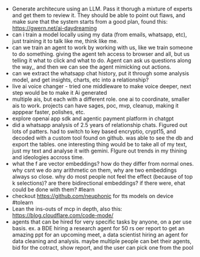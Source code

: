 - Generate architecure using an LLM. Pass it thorugh a mixture of experts and get them to review it. They should be able to point out flaws, and make sure that the system starts from a good plan, found this: https://gwern.net/ai-daydreaming
- can i train a model locally using my data (from emails, whatsapp, etc), just training it to talk like me, think like me. 
- can we train an agent to work by working with us, like we train someone to do something. giving the agent teh access to browser and all, but us telling it what to click and what to do. Agent can ask us questions along the way,, and then we can see the agent mimicking out actions. 
- can we extract the whatsapp chat history, put it through some analysis model, and get insights, charts, etc into a relationship?
- live ai voice changer - tried one middleware to make voice deeper, next step would be to make it Ai generated
- multiple ais, but each with a different role. one ai to coordinate, smaller ais to work. projects can have sages, poc, mvp, cleanup, making it apppear faster, polishes, etc. 
- explore openai app sdk and agentic payment platform in chatgpt 
- did a whatsapp analysis of 2.5 years of relationship chats. Figured out lots of patters. had to switch to key based encryptio, crypt15, and decoded with a custom tool found on github. was able to see the db and export the tables. one interesting thing would be to take all of my text, just my text and analyse it with gemini. FIgure out trends in my thining and ideologies accross time. 
- what the f are vector embeddings? how do they differ from normal ones. why csnt we do any arithmetic on them, why are two embeddings always so close. why do most people not feel the effect (because of top k selections)? are there bidirectional embeddings? if there were, ehat could be done with them? #learn
- checkout https://github.com/neuphonic for tts models on device #tolearn
- Lean the ins-outs of mcp in depth, also this: https://blog.cloudflare.com/code-mode/
- agents that can be hired for very specific tasks by anyone, on a per use basis. ex. a BDE hiring a research agent for 50 rs oer report to get an amazing ppt for an upcoming meet, a data scientist hiring an agent for data cleaning and analysis. maybe multiple people can bet their agents, bid for the cotract, show report, and the user can pick one from the pool 
